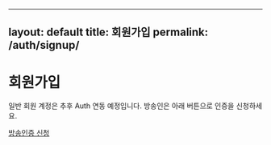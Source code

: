 
---
layout: default
title: 회원가입
permalink: /auth/signup/
---
<h1>회원가입</h1>
<div class="card-plain">
  <p class="muted">일반 회원 계정은 추후 Auth 연동 예정입니다. 방송인은 아래 버튼으로 인증을 신청하세요.</p>
  <p><a class="btn solid" href="{{ site.github.repository_url }}/issues/new?template=streamer-verify.yml">방송인증 신청</a></p>
</div>
